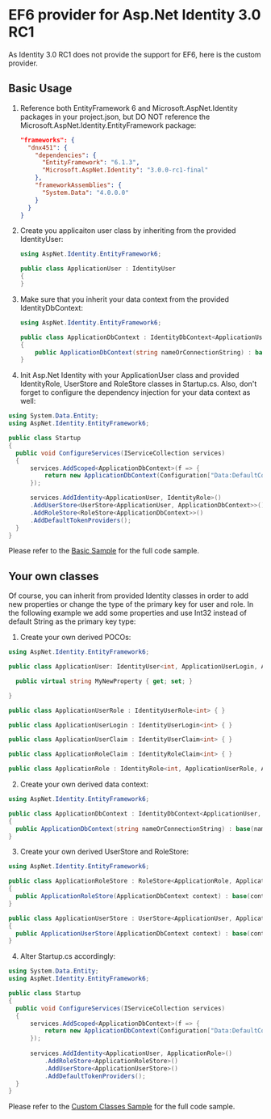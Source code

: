 # EF6 provider for Asp.Net Identity 3.0 RC1

As Identity 3.0 RC1 does not provide the support for EF6, here is the custom provider.

## Basic Usage

1. Reference both EntityFramework 6 and Microsoft.AspNet.Identity packages in your project.json, but DO NOT reference the Microsoft.AspNet.Identity.EntityFramework package:

    ```json
    "frameworks": {
      "dnx451": {
        "dependencies": {
          "EntityFramework": "6.1.3",
          "Microsoft.AspNet.Identity": "3.0.0-rc1-final"
        },
        "frameworkAssemblies": {
          "System.Data": "4.0.0.0"
        }
      }
    } 
    ```

2. Create you applicaiton user class by inheriting from the provided IdentityUser:

    ```cs
    using AspNet.Identity.EntityFramework6;
    
    public class ApplicationUser : IdentityUser
    {
    }
    ```

3. Make sure that you inherit your data context from the provided IdentityDbContext:

    ```cs
    using AspNet.Identity.EntityFramework6;
    
    public class ApplicationDbContext : IdentityDbContext<ApplicationUser>
    {
        public ApplicationDbContext(string nameOrConnectionString) : base(nameOrConnectionString) { }
    }
    ```

4. Init Asp.Net Identity with your ApplicationUser class and provided IdentityRole, UserStore and RoleStore classes in Startup.cs. Also, don't forget to configure the dependency injection for your data context as well:

  ```cs
  using System.Data.Entity;
  using AspNet.Identity.EntityFramework6;
  
  public class Startup
  {
    public void ConfigureServices(IServiceCollection services)
    {
        services.AddScoped<ApplicationDbContext>(f => {
            return new ApplicationDbContext(Configuration["Data:DefaultConnection:ConnectionString"]);
        });
  
        services.AddIdentity<ApplicationUser, IdentityRole>()
        .AddUserStore<UserStore<ApplicationUser, ApplicationDbContext>>()
        .AddRoleStore<RoleStore<ApplicationDbContext>>()
        .AddDefaultTokenProviders();
    }
  }
  ```

Please refer to the [Basic Sample](samples/BasicSample) for the full code sample.

## Your own classes

Of course, you can inherit from provided Identity classes in order to add new properties or change the type of the primary key for user and role. 
In the following example we add some properties and use Int32 instead of default String as the primary key type:

1. Create your own derived POCOs:

  ```cs
  using AspNet.Identity.EntityFramework6;
  
  public class ApplicationUser: IdentityUser<int, ApplicationUserLogin, ApplicationUserRole, ApplicationUserClaim> {
  
    public virtual string MyNewProperty { get; set; }
  
  }
  
  public class ApplicationUserRole : IdentityUserRole<int> { }
  
  public class ApplicationUserLogin : IdentityUserLogin<int> { }
  
  public class ApplicationUserClaim : IdentityUserClaim<int> { }
  
  public class ApplicationRoleClaim : IdentityRoleClaim<int> { }
  
  public class ApplicationRole : IdentityRole<int, ApplicationUserRole, ApplicationRoleClaim> { }
  ```

2. Create your own derived data context:

  ```cs
  using AspNet.Identity.EntityFramework6;
  
  public class ApplicationDbContext : IdentityDbContext<ApplicationUser, ApplicationRole, int, ApplicationUserLogin, ApplicationUserRole, ApplicationUserClaim, ApplicationRoleClaim>
  {
    public ApplicationDbContext(string nameOrConnectionString) : base(nameOrConnectionString) { }
  }
  ```

3. Create your own derived UserStore and RoleStore:

  ```cs
  using AspNet.Identity.EntityFramework6;
  
  public class ApplicationRoleStore : RoleStore<ApplicationRole, ApplicationUserRole, ApplicationRoleClaim, ApplicationDbContext, int>
  {
    public ApplicationRoleStore(ApplicationDbContext context) : base(context) { }
  }
  
  public class ApplicationUserStore : UserStore<ApplicationUser, ApplicationRole, ApplicationUserRole, ApplicationUserClaim, ApplicationUserLogin, ApplicationRoleClaim, ApplicationDbContext, int>
  {
    public ApplicationUserStore(ApplicationDbContext context) : base(context) { }
  }
  ```

4. Alter Startup.cs accordingly:

  ```cs
  using System.Data.Entity;
  using AspNet.Identity.EntityFramework6;
  
  public class Startup
  {
    public void ConfigureServices(IServiceCollection services)
    {
        services.AddScoped<ApplicationDbContext>(f => {
            return new ApplicationDbContext(Configuration["Data:DefaultConnection:ConnectionString"]);
        });
    
        services.AddIdentity<ApplicationUser, ApplicationRole>()
            .AddRoleStore<ApplicationRoleStore>()
            .AddUserStore<ApplicationUserStore>()
            .AddDefaultTokenProviders();
    }
  }
  ```
Please refer to the [Custom Classes Sample](samples/CustomClassesSample) for the full code sample.
